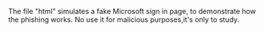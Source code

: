 The file "html" simulates a fake Microsoft sign in page, to demonstrate how the phishing works. No use it for malicious purposes,it's only to study.
